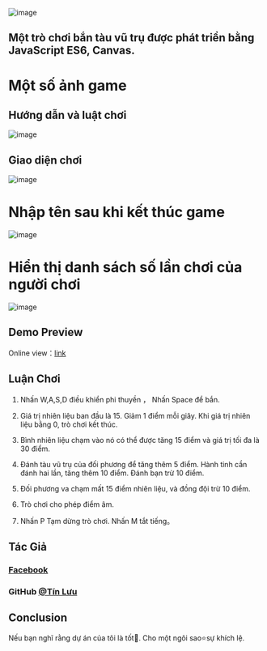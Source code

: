 
![image](https://user-images.githubusercontent.com/107022820/172557517-2913813a-b62f-4de3-8611-985410db9f07.png)

## Một trò chơi bắn tàu vũ trụ được phát triển bằng JavaScript ES6, Canvas.

# Một số ảnh game
## Hướng dẫn và luật chơi
![image](https://user-images.githubusercontent.com/107022820/172556798-4800bd0b-f176-4ebd-97d9-1a52d0d4eb70.png)
## Giao diện chơi
![image](https://user-images.githubusercontent.com/107022820/172557247-2a5fb817-b010-4bb8-94a2-b25c88832aac.png)
# Nhập tên sau khi kết thúc game
![image](https://user-images.githubusercontent.com/107022820/172556968-4f1b1e16-eeda-411d-a987-726ec00fd76d.png)
# Hiển thị danh sách số lần chơi của người chơi
![image](https://user-images.githubusercontent.com/107022820/172557012-e5a22ca4-4da0-432b-8ed2-bb544479eafb.png)

## Demo Preview

Online view：[link](https://tinluuvtl.github.io/Star-Battle)

## Luận Chơi

1. Nhấn W,A,S,D điều khiển phi thuyền ， Nhấn Space để bắn.

2. Giá trị nhiên liệu ban đầu là 15. Giảm 1 điểm mỗi giây. Khi giá trị nhiên liệu bằng 0, trò chơi kết thúc.

3. Bình nhiên liệu chạm vào nó có thể được tăng 15 điểm và giá trị tối đa là 30 điểm.

4. Đánh tàu vũ trụ của đối phương để tăng thêm 5 điểm. Hành tinh cần đánh hai lần, tăng thêm 10 điểm. Đánh bạn trừ 10 điểm.

5. Đối phương va chạm mất 15 điểm nhiên liệu, và đồng đội trừ 10 điểm.

6. Trò chơi cho phép điểm âm.

7. Nhấn P Tạm dừng trò chơi. Nhấn M tắt tiếng。

## Tác Giả

### [Facebook](https://www.facebook.com/profile.php?id=100082063023921) 
### GitHub [@Tín Lưu](https://github.com/tinluuVTL)

## Conclusion
Nếu bạn nghĩ rằng dự án của tôi là tốt👏. Cho một ngôi sao⭐sự khích lệ.
